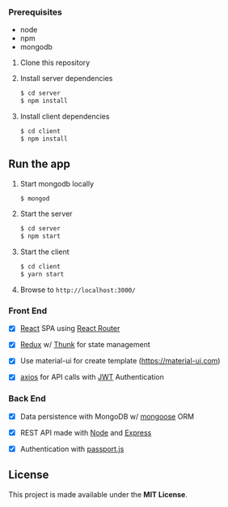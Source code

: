 ### Prerequisites

* node
* npm
* mongodb

1. Clone this repository

2. Install server dependencies
    ```bash
    $ cd server
    $ npm install
    ```
3. Install client dependencies
    ```bash
    $ cd client
    $ npm install
    ```

## Run the app

1. Start mongodb locally
    ```bash
    $ mongod
    ```
2. Start the server
    ```bash
    $ cd server
    $ npm start
    ```
3. Start the client
    ```bash
    $ cd client
    $ yarn start
    ```
4. Browse to `http://localhost:3000/`

### Front End

- [x] [React](https://reactjs.org/) SPA using [React Router](https://reacttraining.com/react-router/web/)
- [x] [Redux](https://redux.js.org/) w/ [Thunk](https://github.com/reduxjs/redux-thunk) for state management
- [x] Use material-ui for create template (https://material-ui.com) 
- [x] [axios](https://github.com/axios/axios) for API calls with [JWT](https://jwt.io/) Authentication


### Back End

- [x] Data persistence with MongoDB w/ [mongoose](https://mongoosejs.com/) ORM
- [x] REST API made with [Node](https://nodejs.org/) and [Express](https://expressjs.com/)
- [x] Authentication with [passport.js](http://passportjs.org)


## License

This project is made available under the **MIT License**.
